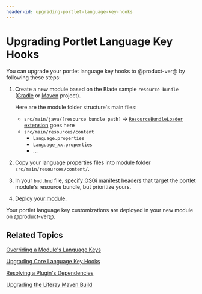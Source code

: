 ```yaml
---
header-id: upgrading-portlet-language-key-hooks
---
```


# Upgrading Portlet Language Key Hooks

You can upgrade your portlet language key hooks to @product-ver@ by following
these steps: 

1.  Create a new module based on the Blade sample `resource-bundle` 
    ([Gradle](https://github.com/liferay/liferay-blade-samples/tree/7.0/gradle/extensions/resource-bundle)
    or [Maven](https://github.com/liferay/liferay-blade-samples/tree/7.0/maven/extensions/resource-bundle) project). 

    Here are the module folder structure's main files:

    -   `src/main/java/[resource bundle path]` &rarr; [`ResourceBundleLoader`
        extension](@platform-ref@/7.0-latest/javadocs/portal-kernel/) goes here
    -   `src/main/resources/content`
        - `Language.properties`
        - `Language_xx.properties`
        - ...

2.  Copy your language properties files into module
    folder `src/main/resources/content/`.

3.  In your `bnd.bnd` file,
    [specify OSGi manifest headers](/docs/7-0/tutorials/-/knowledge_base/t/overriding-language-keys#overriding-a-modules-language-keys)
    that target the portlet module's resource bundle, but prioritize yours. 

4.  [Deploy your module](/docs/7-0/tutorials/-/knowledge_base/t/starting-module-development#building-and-deploying-a-module). 

Your portlet language key customizations are deployed in your new module on
@product-ver@. 

## Related Topics

[Overriding a Module's Language Keys](/docs/7-0/tutorials/-/knowledge_base/t/overriding-language-keys#overriding-a-modules-language-keys)

[Upgrading Core Language Key Hooks](/docs/7-0/tutorials/-/knowledge_base/t/upgrading-core-language-key-hooks)

[Resolving a Plugin's Dependencies](/docs/7-0/tutorials/-/knowledge_base/t/resolving-a-plugins-dependencies)

[Upgrading the Liferay Maven Build](/docs/7-0/tutorials/-/knowledge_base/t/upgrading-the-liferay-maven-build)
